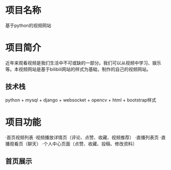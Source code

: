 项目名称
=
基于python的视频网站

项目简介
=
近年来观看视频是我们生活中不可或缺的一部分。我们可以从视频中学习、娱乐等。本视频网站是基于bilibili网站的样式为基础，制作的自己的视频网站。

技术栈
-
python + mysql + django + websocket + opencv + html + bootstrap样式

项目功能
=
·首页视频列表
·视频播放详情页（评论、点赞、收藏、视频推荐）
·直播列表页
·直播观看页（聊天）
·个人中心页面（点赞、收藏、投稿、修改资料）

首页展示
-
